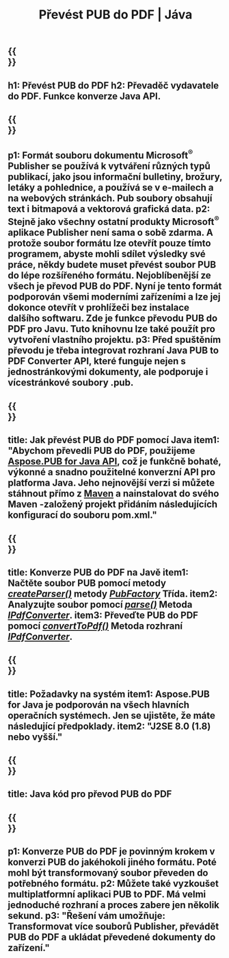 ﻿---
translation: true
template: /_templates/conversion-child-java.md
title: Převést PUB do PDF | Jáva
description: Převeďte PUB do PDF pomocí Java API v systémech Windows, Linux a Mac OS X. Funkce převodu Publisher, kterou lze snadno integrovat do vašeho vlastního řešení.
url: /java/conversion/pub-to-pdf/
metakeywords: pub do pdf java, převést pub do pdf java, java pub do pdf, vydavatel do pdf java
family: pub
platformtag: java
feature: conversion
---

{{<section banner>}}
---
h1: Převést PUB do PDF
h2: Převaděč vydavatele do PDF. Funkce konverze Java API.
---

{{<section overview>}}
---
p1: Formát souboru dokumentu Microsoft<sup>®</sup> Publisher se používá k vytváření různých typů publikací, jako jsou informační bulletiny, brožury, letáky a pohlednice, a používá se v e-mailech a na webových stránkách. Pub soubory obsahují text i bitmapová a vektorová grafická data.
p2: Stejně jako všechny ostatní produkty Microsoft<sup>®</sup> aplikace Publisher není sama o sobě zdarma. A protože soubor formátu lze otevřít pouze tímto programem, abyste mohli sdílet výsledky své práce, někdy budete muset převést soubor PUB do lépe rozšířeného formátu. Nejoblíbenější ze všech je převod PUB do PDF. Nyní je tento formát podporován všemi moderními zařízeními a lze jej dokonce otevřít v prohlížeči bez instalace dalšího softwaru. Zde je funkce převodu PUB do PDF pro Javu. Tuto knihovnu lze také použít pro vytvoření vlastního projektu.
p3: Před spuštěním převodu je třeba integrovat rozhraní Java PUB to PDF Converter API, které funguje nejen s jednostránkovými dokumenty, ale podporuje i vícestránkové soubory .pub.
---

{{<section widget>}}
---
title: Jak převést PUB do PDF pomocí Java
item1: "Abychom převedli PUB do PDF, použijeme [Aspose.PUB for Java API](https://products.aspose.com/pub/java/), což je funkčně bohaté, výkonné a snadno použitelné konverzní API pro platforma Java. Jeho nejnovější verzi si můžete stáhnout přímo z [Maven](https://repository.aspose.com/pub/) a nainstalovat do svého Maven -založený projekt přidáním následujících konfigurací do souboru pom.xml."
---

{{<section feature1>}}
---
title: Konverze PUB do PDF na Javě
item1: Načtěte soubor PUB pomocí metody [*createParser()*](https://reference.aspose.com/pub/java/com.aspose.pub/PubFactory#createParser-java.lang.String-) metody [*PubFactory*](https://reference.aspose.com/pub/java/com.aspose.pub/PubFactory) Třída.
item2: Analyzujte soubor pomocí [*parse()*](https://reference.aspose.com/pub/java/com.aspose.pub/IPubParser#parse--) Metoda [*IPdfConverter*](https://apireferenceRozhraní.aspose.com/pub/java/com.aspose.pub/IPubParser).
item3: Převeďte PUB do PDF pomocí [*convertToPdf()*](https://reference.aspose.com/pub/java/com.aspose.pub/IPdfConverter#convertToPdf-com.aspose.pub.Document-java.lang.String-) Metoda rozhraní [*IPdfConverter*](https://reference.aspose.com/pub/java/com.aspose.pub/IPdfConverter).
---

{{<section feature2>}}
---
title: Požadavky na systém
item1: Aspose.PUB for Java je podporován na všech hlavních operačních systémech. Jen se ujistěte, že máte následující předpoklady.
item2: "J2SE 8.0 (1.8) nebo vyšší."
---

{{<section codeexample>}}
---
title: Java kód pro převod PUB do PDF
---

{{<section summary>}}
---
p1: Konverze PUB do PDF je povinným krokem v konverzi PUB do jakéhokoli jiného formátu. Poté mohl být transformovaný soubor převeden do potřebného formátu.
p2: Můžete také vyzkoušet multiplatformní aplikaci PUB to PDF. Má velmi jednoduché rozhraní a proces zabere jen několik sekund.
p3: "Řešení vám umožňuje: Transformovat více souborů Publisher, převádět PUB do PDF a ukládat převedené dokumenty do zařízení."
---